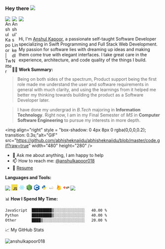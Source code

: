 ### Hey there <img src="https://media.giphy.com/media/hvRJCLFzcasrR4ia7z/giphy.gif" width="25px">

<a href="https://twitter.com/anshulkapoor018">
  <img align="left" alt="Anshul Kapoor | Twitter" width="22px" src="https://raw.githubusercontent.com/peterthehan/peterthehan/master/assets/twitter.svg" />
</a>
<a href="https://www.linkedin.com/in/anshulkapoor018/">
  <img align="left" alt="Anshul's LinkedIN" width="22px" src="https://raw.githubusercontent.com/peterthehan/peterthehan/master/assets/linkedin.svg" />
</a>

![](https://visitor-badge.glitch.me/badge?page_id=anshulkapoor018.anshulkapoor018)

<br />

Hi, I'm [Anshul Kapoor](https://www.linkedin.com/in/anshulkapoor018), a passionate self-taught Software Developer specializing in Swift Programming and Full Stack Web Development. My passion for software lies with dreaming up ideas and making them come true with elegant interfaces. I take great care in the experience, architecture, and code quality of the things I build.

👨‍💻 **Work Summary:**  
>Being on both sides of the spectrum, Product support being the first role made me understand the user and software requirements in general with much clarity, and using the learnings from it helped me better my thinking towards building the product as a Software Developer later.

>I have done my undergrad in *B.Tech* majoring in **Information Technology**. Right now, I am in my Final Semester of *MS* in **Computer Software Engineering** to pursue my interests in more depth.


  <img align="right" style = "box-shadow: 0 4px 8px 0 rgba(0,0,0,0.2); transition: 0.3s;"alt="GIF" src="https://github.com/abhisheknaiidu/abhisheknaiidu/blob/master/code.gif?raw=true" width="480" height="280" />
  
- 💬 Ask me about anything, I am happy to help
- 📫 How to reach me: [@anshulkapoor018](mailto:anshulkapoor018@gmail.com)
- 📝 [Resume](https://drive.google.com/file/d/1Gktruga2PIDxEAoBMDny5fG7YSX1aQ-u/view?usp=sharing)

**Languages and Tools:**  

<code><img height="20" src="https://res.cloudinary.com/django/image/upload/v1615870627/swift_dplozc.png"></code>
<code><img height="20" src="https://raw.githubusercontent.com/github/explore/80688e429a7d4ef2fca1e82350fe8e3517d3494d/topics/javascript/javascript.png"></code>
<code><img height="20" src="https://raw.githubusercontent.com/github/explore/80688e429a7d4ef2fca1e82350fe8e3517d3494d/topics/react/react.png"></code>
<code><img height="20" src="https://raw.githubusercontent.com/github/explore/80688e429a7d4ef2fca1e82350fe8e3517d3494d/topics/nodejs/nodejs.png"></code>
<code><img height="20" src="https://raw.githubusercontent.com/github/explore/80688e429a7d4ef2fca1e82350fe8e3517d3494d/topics/cpp/cpp.png"></code>
<code><img height="20" src="https://raw.githubusercontent.com/github/explore/80688e429a7d4ef2fca1e82350fe8e3517d3494d/topics/python/python.png"></code>
<code><img height="20" src="https://raw.githubusercontent.com/github/explore/80688e429a7d4ef2fca1e82350fe8e3517d3494d/topics/mysql/mysql.png"></code>
<code><img height="20" src="https://raw.githubusercontent.com/github/explore/80688e429a7d4ef2fca1e82350fe8e3517d3494d/topics/firebase/firebase.png"></code>
<code><img height="20" src="https://raw.githubusercontent.com/github/explore/80688e429a7d4ef2fca1e82350fe8e3517d3494d/topics/git/git.png"></code>
<code><img height="20" src="https://res.cloudinary.com/django/image/upload/v1615871013/Mongo_dwaxyp.png"></code>

📊 **How I Spend My Time:**
<!--START_SECTION:waka-->
```text
JavaScript  █████████▒░░░░░░░░░░░░░░   40.00 % 
Python      █████████▒░░░░░░░░░░░░░░   40.00 % 
Other       ████▒░░░░░░░░░░░░░░░░░░░   20.00 % 
```
<!--END_SECTION:waka-->

📈 My GitHub Stats

<p align="left"> <img src="https://github-readme-stats.vercel.app/api?username=anshulkapoor018&show_icons=true&theme=gotham" alt="anshulkapoor018" />
